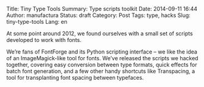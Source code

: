 Title: Tiny Type Tools
Summary: Type scripts toolkit
Date: 2014-09-11 16:44
Author: manufactura
Status: draft
Category: Post
Tags: type, hacks
Slug: tiny-type-tools
Lang: en

At some point around 2012, we found ourselves with a small set of scripts developed to work with fonts.

We’re fans of FontForge and its Python scripting interface – we like the idea of an ImageMagick-like tool for fonts. We’ve released the scripts we hacked together, covering easy conversion between type formats, quick effects for batch font generation, and a few other handy shortcuts like Transpacing, a tool for transplanting font spacing between typefaces.
